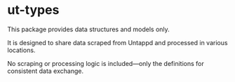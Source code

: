 # ut-types

This package provides data structures and models only.

It is designed to share data scraped from Untappd and processed in various locations.

No scraping or processing logic is included—only the definitions for consistent data exchange.
